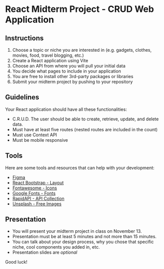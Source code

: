 # React Midterm Project - CRUD Web Application

## Instructions

1. Choose a topic or niche you are interested in (e.g. gadgets, clothes, movies, food, travel blogging, etc.)
2. Create a React application using Vite
3. Choose an API from where you will pull your initial data
4. You decide what pages to include in your application
5. You are free to install other 3rd-party packages or libraries
6. Submit your midterm project by pushing to your repository

## Guidelines

Your React application should have all these functionalities:

- C.R.U.D. The user should be able to create, retrieve, update, and delete data.
- Must have at least five routes (nested routes are included in the count)
- Must use Context API
- Must be mobile responsive

## Tools

Here are some tools and resources that can help with your development:

- [Figma](https://www.figma.com/)
- [React Bootstrap - Layout](https://react-bootstrap.netlify.app/)
- [Fontawesome - Icons](https://fontawesome.com/v5/docs/web/use-with/react#get-started)
- [Google Fonts - Fonts](https://fonts.google.com/)
- [RapidAPI - API Collection](https://rapidapi.com/)
- [Unsplash - Free Images](https://unsplash.com/)

## Presentation

- You will present your midterm project in class on November 13.
- Presentation must be at least 5 minutes and not more than 15 minutes.
- You can talk about your design process, why you chose that specific niche, cool components you added in, etc.
- Presentation slides are *optional*

Good luck!
